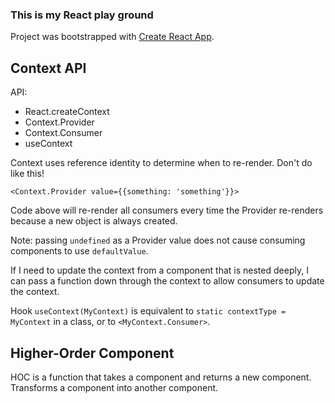 ### This is my React play ground
Project was bootstrapped with [Create React App](https://github.com/facebook/create-react-app).

## Context API
API:
- React.createContext
- Context.Provider
- Context.Consumer
- useContext

Context uses reference identity to determine when to re-render. Don't do like this!
 
`<Context.Provider value={{something: 'something'}}>`

Code above will re-render all consumers every time the Provider re-renders because a new object is always created.

Note: passing `undefined` as a Provider value does not cause consuming components to use `defaultValue`.

If I need to update the context from a component that is nested deeply,
I can pass a function down through the context to allow consumers to update the context.

Hook `useContext(MyContext)` is equivalent to `static contextType = MyContext` in a class, or to `<MyContext.Consumer>`.

## Higher-Order Component
HOC is a function that takes a component and returns a new component. Transforms a component into another component.





